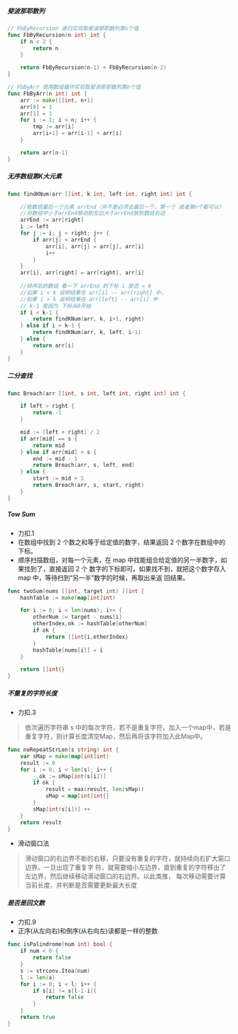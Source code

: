 ##### 斐波那耶数列

```go
// FbByRecursion 递归实现取斐波那耶数列第n个值
func FbByRecursion(n int) int {
	if n < 2 {
		return n
	}

	return FbByRecursion(n-1) + FbByRecursion(n-2)
}

// FbByArr 使用数组循环实现取斐波那耶数列第n个值
func FbByArr(n int) int {
	arr := make([]int, n+1)
	arr[0] = 1
	arr[1] = 1
	for i := 1; i < n; i++ {
		tmp := arr[i]
		arr[i+1] = arr[i-1] + arr[i]
	}

	return arr[n-1]
}
```

##### 无序数组第K大元素

```go
func findKNum(arr []int, k int, left int, right int) int {

	//取数组最后一个元素 arrEnd（并不是必须去最后一个，第一个 或者第n个都可以）
	//将数组中小于arrEnd移动到左边大于arrEnd放到数组右边
	arrEnd := arr[right]
	i := left
	for j := i; j < right; j++ {
		if arr[j] < arrEnd {
			arr[i], arr[j] = arr[j], arr[i]
			i++
		}
	}
	arr[i], arr[right] = arr[right], arr[i]
	
	//排序后的数组 看一下 arrEnd 的下标 i 是否 = k
	//如果 i < k 说明结果在 arr[i] -- arr[right] 中，
	//如果 i > k 说明结果在 arr[left] -- arr[i] 中
	// k-1 是因为 下标从0开始
	if i < k-1 {
		return findKNum(arr, k, i+1, right)
	} else if i > k-1 {
		return findKNum(arr, k, left, i-1)
	} else {
		return arr[i]
	}
}

```
##### 二分查找

```go
func Breach(arr []int, s int, left int, right int) int {

	if left > right {
		return -1
	}

	mid := (left + right) / 2
	if arr[mid] == s {
		return mid
	} else if arr[mid] > s {
		end := mid - 1
		return Breach(arr, s, left, end)
	} else {
		start := mid + 1
		return Breach(arr, s, start, right)
	}
}

```
##### Tow Sum
- 力扣.1
- 在数组中找到 2 个数之和等于给定值的数字，结果返回 2 个数字在数组中的下标。
- 顺序扫描数组，对每一个元素，在 map 中找能组合给定值的另一半数字，如果找到了，直接返回 2 个 数字的下标即可。如果找不到，就把这个数字存入 map 中，等待扫到“另一半”数字的时候，再取出来返 回结果。
```go
func twoSum(nums []int, target int) []int {
	hashTable := make(map[int]int)

	for i := 0; i < len(nums); i++ {
		otherNum := target - nums[i]
		otherIndex,ok := hashTable[otherNum]
		if ok {
			return []int{i,otherIndex}
		}
		hashTable[nums[i]] = i
	}

	return []int{}
}
```

##### 不重复的字符长度
- 力扣.3
> 依次遍历字符串 s 中的每次字符，若不是重复字符，加入一个map中，若是重复字符，则计算长度清空Map，然后再将该字符加入此Map中。

```go
func noRepeatStrLen(s string) int {
	var sMap = make(map[int]int)
	result := 0
	for i := 0; i < len(s); i++ {
		_,ok := sMap[int(s[i])]
		if ok {
			result = max(result, len(sMap))
			sMap = map[int]int{}
		}
		sMap[int(s[i])] ++
	}
	return result
}
```
- 滑动窗口法
> 滑动窗口的右边界不断的右移，只要没有重复的字符，就持续向右扩大窗口边界。一旦出现了重复字
符，就需要缩小左边界，直到重复的字符移出了左边界，然后继续移动滑动窗口的右边界。以此类推，
每次移动需要计算当前⻓度，并判断是否需要更新最大⻓度

##### 是否是回文数
- 力扣.9
- 正序(从左向右)和倒序(从右向左)读都是一样的整数
```go
func isPalindrome(num int) bool {
	if num < 0 {
		return false
	}
	s := strconv.Itoa(num)
	l := len(s)
	for i := 0; i < l; i++ {
		if s[i] != s[l-1-i]{
			return false
		}
	}
	return true
}
```


